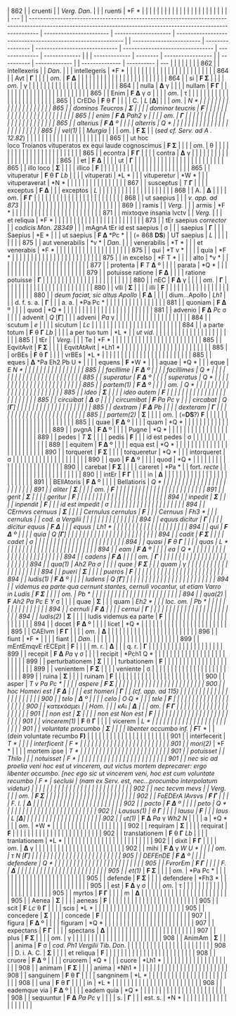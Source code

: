 | 862 |  | cruenti                                                                                                                                                         |                         | *Verg*. *Dan*.       |                                                             |  | ruenti                   | *F *             |                               |                                  |                |               |  |  |               |          |                   |  |            |               |  |                |            |     |  |  |  |  |  |  |
| --- |  | --------------------------------------------------------------------------------------------------------------------------------------------------------------- | ----------------------- | -------------------- | ----------------------------------------------------------- |  | ------------------------ | ---------------- | ----------------------------- | -------------------------------- | -------------- | ------------- |  |  | ------------- | -------- | ----------------- |  | ---------- | ------------- |  | -------------- | ---------- | --- |  |  |  |  |  |  |
| 862 |  | intellexeris                                                                                                                                                    |                         | *Dan*.               |                                                             |  | intellegeris             | *F *             |                               |                                  |                |               |  |  |               |          |                   |  |            |               |  |                |            |     |  |  |  |  |  |  |
| 864 |  | Avt                                                                                                                                                             | **Γ**                   |                      |                                                             |  | *om*.                    | **F Δ**          |                               |                                  |                |               |  |  |               |          |                   |  |            |               |  |                |            |     |  |  |  |  |  |  |
| 864 |  | si                                                                                                                                                              | **F Σ**                 |                      |                                                             |  | *om*.                    | γ                |                               |                                  |                |               |  |  |               |          |                   |  |            |               |  |                |            |     |  |  |  |  |  |  |
| 864 |  | nulla                                                                                                                                                           | **Δ** γ                 |                      |                                                             |  | nullam                   | **F Γ**          |                               |                                  |                |               |  |  |               |          |                   |  |            |               |  |                |            |     |  |  |  |  |  |  |
| 865 |  | Enim                                                                                                                                                            | **F Δ** γ σ             |                      |                                                             |  | *om*.                    | τ                |                               |                                  |                |               |  |  |               |          |                   |  |            |               |  |                |            |     |  |  |  |  |  |  |
| 865 |  | CrEDo                                                                                                                                                           | **F** θ **Γ**           |                      |                                                             |  | C.                       | *L* \[**Δ**\]    |                               |                                  | *om.*          | *N *          |  |  |               |          |                   |  |            |               |  |                |            |     |  |  |  |  |  |  |
| 865 |  | dominos Teucros                                                                                                                                                 | **Σ**                   |                      |                                                             |  | dominor teucris          | **F**            |                               |                                  |                |               |  |  |               |          |                   |  |            |               |  |                |            |     |  |  |  |  |  |  |
| 865 |  | enim                                                                                                                                                            | **F Δ** *Pah2* γ        |                      |                                                             |  | *om*.                    | **Γ**            |                               |                                  |                |               |  |  |               |          |                   |  |            |               |  |                |            |     |  |  |  |  |  |  |
| 865 |  | alterius                                                                                                                                                        | **F Δ** º               |                      |                                                             |  | alterris                 | *Q *             |                               |                                  |                |               |  |  |               |          |                   |  |            |               |  |                |            |     |  |  |  |  |  |  |
| 865 |  | vel*(1)*                                                                                                                                                        |                         | *Murgia*             |                                                             |  | *om*.                    | **F Σ**          |                               | (*sed cf. Serv. ad A . 12.82*)   |                |               |  |  |               |          |                   |  |            |               |  |                |            |     |  |  |  |  |  |  |
| 865 |  | ut hoc loco Troianos vituperatos ex equi laude cognoscimus                                                                                                      | **F Σ**                 |                      |                                                             |  | *om*.                    | θ                |                               |                                  |                |               |  |  |               |          |                   |  |            |               |  |                |            |     |  |  |  |  |  |  |
| 865 |  | econtra                                                                                                                                                         | **F Γ**                 |                      |                                                             |  | contra                   | **Δ** γ          |                               |                                  |                |               |  |  |               |          |                   |  |            |               |  |                |            |     |  |  |  |  |  |  |
| 865 |  | et                                                                                                                                                              | **F Δ**                 |                      |                                                             |  | ut                       | **Γ**            |                               |                                  |                |               |  |  |               |          |                   |  |            |               |  |                |            |     |  |  |  |  |  |  |
| 865 |  | illo loco                                                                                                                                                       | **Σ**                   |                      |                                                             |  | illico                   | **F**            |                               |                                  |                |               |  |  |               |          |                   |  |            |               |  |                |            |     |  |  |  |  |  |  |
| 865 |  | vituperatur                                                                                                                                                     | **F** θ **Γ** *Lb*      |                      |                                                             |  | vituperati               | *L *             |                               |                                  | vituperetur    | *W *          |  |  | vituperaverat | *N *     |                   |  |            |               |  |                |            |     |  |  |  |  |  |  |
| 867 |  | susceptus                                                                                                                                                       | *T* **Γ**               |                      |                                                             |  | exceptus                 | **F Δ**          |                               |                                  | exceptos       | *L*           |  |  |               |          |                   |  |            |               |  |                |            |     |  |  |  |  |  |  |
| 868 |  | A.                                                                                                                                                              | **Δ**                   |                      |                                                             |  | *om*.                    | **F Γ**          |                               |                                  |                |               |  |  |               |          |                   |  |            |               |  |                |            |     |  |  |  |  |  |  |
| 868 |  | ut saepius                                                                                                                                                      |                         |                      | *v. app. ad 873*                                            |  |                          |                  |                               |                                  |                |               |  |  |               |          |                   |  |            |               |  |                |            |     |  |  |  |  |  |  |
| 869 |  | ramis                                                                                                                                                           |                         | *Verg.*              |                                                             |  | armis                    | *F *             |                               |                                  |                |               |  |  |               |          |                   |  |            |               |  |                |            |     |  |  |  |  |  |  |
| 871 |  | mixtoqve insania lvctv                                                                                                                                          |                         | *Verg.*              |                                                             |  | et reliqua               | *F *             |                               |                                  |                |               |  |  |               |          |                   |  |            |               |  |                |            |     |  |  |  |  |  |  |
| 873 |  | tEr saepius *corrector*                                                                                                                                         |                         | *codicis Mon. 28349* |                                                             |  | mAgnA tEr id est saepius | σ                |                               |                                  | saepius        | **Γ**         |  |  | Saepius       | *E *     |                   |  | ut saepius | **F Δ** *Pc * |  | (= 868 **DS**) | UT saepius | *L* |  |  |  |  |  |  |
| 875 |  | aut venerabilis                                                                                                                                                 | *v *                    | *Dan*.               |                                                             |  | venerabilis              | *T *             |                               |                                  | et venerabis   | *F *          |  |  |               |          |                   |  |            |               |  |                |            |     |  |  |  |  |  |  |
| 875 |  | qui                                                                                                                                                             | *T v *                  |                      |                                                             |  | quia                     | *F *             |                               |                                  |                |               |  |  |               |          |                   |  |            |               |  |                |            |     |  |  |  |  |  |  |
| 875 |  | in excelso                                                                                                                                                      | *F T *                  |                      |                                                             |  | alto                     | *v *             |                               |                                  |                |               |  |  |               |          |                   |  |            |               |  |                |            |     |  |  |  |  |  |  |
| 877 |  | protenta                                                                                                                                                        | **F** *T* **Δ** º       |                      |                                                             |  | parata                   | *Q *             |                               |                                  |                |               |  |  |               |          |                   |  |            |               |  |                |            |     |  |  |  |  |  |  |
| 879 |  | potuisse ratione                                                                                                                                                | **F Δ**                 |                      |                                                             |  | ratione potuisse         | **Γ**            |                               |                                  |                |               |  |  |               |          |                   |  |            |               |  |                |            |     |  |  |  |  |  |  |
| 880 |  | nEC                                                                                                                                                             | **F Δ** γ               |                      |                                                             |  | *om*.                    | **Γ**            |                               |                                  |                |               |  |  |               |          |                   |  |            |               |  |                |            |     |  |  |  |  |  |  |
| 880 |  | vlli                                                                                                                                                            | **Σ**                   |                      |                                                             |  | illi                     | **F**            |                               |                                  |                |               |  |  |               |          |                   |  |            |               |  |                |            |     |  |  |  |  |  |  |
| 880 |  | *deum faciat, sic altus Apollo*                                                                                                                                 | **F Δ**                 |                      |                                                             |  | dium...Apollo            | *Lh1*            |                               |                                  | d. f. s. a.    | **Γ**         |  |  | a. a.         | *Pa Pc * |                   |  |            |               |  |                |            |     |  |  |  |  |  |  |
| 881 |  | quoniam                                                                                                                                                         | **F Δ** º               |                      |                                                             |  | quod                     | *Q *             |                               |                                  |                |               |  |  |               |          |                   |  |            |               |  |                |            |     |  |  |  |  |  |  |
| 881 |  | advenio                                                                                                                                                         | **F Δ** *Pc* σ          |                      |                                                             |  | advenit                  | *Q* \[**Γ**\]    |                               |                                  | adveni         | *Pa* γ        |  |  |               |          |                   |  |            |               |  |                |            |     |  |  |  |  |  |  |
| 884 |  | scutum                                                                                                                                                          | *e*                     |                      |                                                             |  | sicutum                  | *Lc*             |                               |                                  |                |               |  |  |               |          |                   |  |            |               |  |                |            |     |  |  |  |  |  |  |
| 884 |  | a parte totum                                                                                                                                                   | **F** θ **Γ** *Lb*      |                      |                                                             |  | a per tuo tum            | *L *             |                               | *ut vid*.                        |                |               |  |  |               |          |                   |  |            |               |  |                |            |     |  |  |  |  |  |  |
| 885 |  | tEr                                                                                                                                                             |                         | *Verg.*              |                                                             |  | Te                       | *F *             |                               |                                  |                |               |  |  |               |          |                   |  |            |               |  |                |            |     |  |  |  |  |  |  |
| 885 |  | EqvitAvit                                                                                                                                                       | **F Σ**                 |                      |                                                             |  | EqvitAtAvit              | *Lh1 *           |                               |                                  |                |               |  |  |               |          |                   |  |            |               |  |                |            |     |  |  |  |  |  |  |
| 885 |  | orBEs                                                                                                                                                           | **F** θ **Γ**           |                      |                                                             |  | vrBEs                    | *L *             |                               |                                  |                |               |  |  |               |          |                   |  |            |               |  |                |            |     |  |  |  |  |  |  |
| 885 |  | eques                                                                                                                                                           | **Δ** *Pa Eh2 Pb U *    |                      |                                                             |  | equens                   | **F** *W *       |                               |                                  | aquae          | *Q *          |  |  | eque          | *E N *   |                   |  |            |               |  |                |            |     |  |  |  |  |  |  |
| 885 |  | facillime                                                                                                                                                       | **F Δ** º               |                      |                                                             |  | facillimes               | *Q *             |                               |                                  |                |               |  |  |               |          |                   |  |            |               |  |                |            |     |  |  |  |  |  |  |
| 885 |  | superatur                                                                                                                                                       | **F Δ** º               |                      |                                                             |  | superatus                | *Q *             |                               |                                  |                |               |  |  |               |          |                   |  |            |               |  |                |            |     |  |  |  |  |  |  |
| 885 |  | partem*(1)*                                                                                                                                                     | **F Δ** º               |                      |                                                             |  | *om.*                    | *Q *             |                               |                                  |                |               |  |  |               |          |                   |  |            |               |  |                |            |     |  |  |  |  |  |  |
| 885 |  | ideo                                                                                                                                                            | **Σ**                   |                      |                                                             |  | ideo autem               | **F**            |                               |                                  |                |               |  |  |               |          |                   |  |            |               |  |                |            |     |  |  |  |  |  |  |
| 885 |  | circuibat                                                                                                                                                       | **Δ** σ                 |                      |                                                             |  | circumibat               | **F** *Pa Pc* γ  |                               |                                  | circabat       | *Q* \[**Γ**\] |  |  |               |          |                   |  |            |               |  |                |            |     |  |  |  |  |  |  |
| 885 |  | dextram                                                                                                                                                         | **F Δ** *Pb*            |                      |                                                             |  | dexteram                 | **Γ**            |                               |                                  |                |               |  |  |               |          |                   |  |            |               |  |                |            |     |  |  |  |  |  |  |
| 885 |  | partem*(2)*                                                                                                                                                     | **Σ**                   |                      |                                                             |  | *om*.                    | (=**DS**?) **F** |                               |                                  |                |               |  |  |               |          |                   |  |            |               |  |                |            |     |  |  |  |  |  |  |
| 885 |  | quae                                                                                                                                                            | **F Δ** º               |                      |                                                             |  | quam                     | *Q *             |                               |                                  |                |               |  |  |               |          |                   |  |            |               |  |                |            |     |  |  |  |  |  |  |
| 889 |  | pvgnA                                                                                                                                                           | **F Δ** º               |                      |                                                             |  | Pugne                    | *Q *             |                               |                                  |                |               |  |  |               |          |                   |  |            |               |  |                |            |     |  |  |  |  |  |  |
| 889 |  | pedes                                                                                                                                                           | *T* **Σ**               |                      |                                                             |  | pedis                    | **F**            |                               |                                  | id est pedes   | σ             |  |  |               |          |                   |  |            |               |  |                |            |     |  |  |  |  |  |  |
| 889 |  | equitem                                                                                                                                                         | **F Δ** º               |                      |                                                             |  | equa est                 | *Q *             |                               |                                  |                |               |  |  |               |          |                   |  |            |               |  |                |            |     |  |  |  |  |  |  |
| 890 |  | torqueret                                                                                                                                                       | **F Σ**                 |                      |                                                             |  | torqueretur              | *Q *             |                               |                                  | intorqueret    | σ             |  |  |               |          |                   |  |            |               |  |                |            |     |  |  |  |  |  |  |
| 890 |  | quo                                                                                                                                                             | **F Δ** º               |                      |                                                             |  | quod                     | *Q *             |                               |                                  |                |               |  |  |               |          |                   |  |            |               |  |                |            |     |  |  |  |  |  |  |
| 890 |  | carebat                                                                                                                                                         | **F Σ**                 |                      |                                                             |  | careret                  | *Pa *            |                               | fort. *recte*                    |                |               |  |  |               |          |                   |  |            |               |  |                |            |     |  |  |  |  |  |  |
| 890 |  | intEr                                                                                                                                                           | **F Γ**                 |                      |                                                             |  | in                       | **Δ**            |                               |                                  |                |               |  |  |               |          |                   |  |            |               |  |                |            |     |  |  |  |  |  |  |
| 891 |  | BEllAtoris                                                                                                                                                      | **F Δ** º               |                      |                                                             |  | Bellatioris              | *Q *             |                               |                                  |                |               |  |  |               |          |                   |  |            |               |  |                |            |     |  |  |  |  |  |  |
| 891 |  | aliter                                                                                                                                                          | **Σ**                   |                      |                                                             |  | *om*.                    | **F**            |                               |                                  |                |               |  |  |               |          |                   |  |            |               |  |                |            |     |  |  |  |  |  |  |
| 891 |  | gerit                                                                                                                                                           | **Σ**                   |                      |                                                             |  | geritur                  | **F**            |                               |                                  |                |               |  |  |               |          |                   |  |            |               |  |                |            |     |  |  |  |  |  |  |
| 894 |  | inpedit                                                                                                                                                         | **Σ**                   |                      |                                                             |  | inpendit                 | **F**            |                               |                                  | id est impedit | σ             |  |  |               |          |                   |  |            |               |  |                |            |     |  |  |  |  |  |  |
| 894 |  | CErnvvs cernuus                                                                                                                                                 | **Σ**                   |                      |                                                             |  | Cernulus cernulus        | **F**            |                               |                                  | Cernuus        | *Fh3 *        |  |  | cernulus      |          | *cod. a Vergilii* |  |            |               |  |                |            |     |  |  |  |  |  |  |
| 894 |  | equus dicitur                                                                                                                                                   | **Γ**                   |                      |                                                             |  | dicitur equus            | **F Δ**          |                               |                                  | equus          | *Lh1 *        |  |  |               |          |                   |  |            |               |  |                |            |     |  |  |  |  |  |  |
| 894 |  | qui                                                                                                                                                             | **F Δ** º               |                      |                                                             |  | quia                     | *Q* \[**Γ**\]    |                               |                                  |                |               |  |  |               |          |                   |  |            |               |  |                |            |     |  |  |  |  |  |  |
| 894 |  | cadit                                                                                                                                                           | **F Σ**                 |                      |                                                             |  | cadet                    | σ                |                               |                                  |                |               |  |  |               |          |                   |  |            |               |  |                |            |     |  |  |  |  |  |  |
| 894 |  | quasi                                                                                                                                                           | **F** θ **Γ**           |                      |                                                             |  | quas                     | *L *             |                               |                                  |                |               |  |  |               |          |                   |  |            |               |  |                |            |     |  |  |  |  |  |  |
| 894 |  | eam                                                                                                                                                             | **F Δ** º               |                      |                                                             |  | ea                       | *Q *             |                               |                                  |                |               |  |  |               |          |                   |  |            |               |  |                |            |     |  |  |  |  |  |  |
| 894 |  | cadens                                                                                                                                                          | **F Δ**                 |                      |                                                             |  | *om*.                    | **Γ**            |                               |                                  |                |               |  |  |               |          |                   |  |            |               |  |                |            |     |  |  |  |  |  |  |
| 894 |  | qua*(1)*                                                                                                                                                        | *Ah2 Pa* σ              |                      |                                                             |  | quae                     | **F Σ**          |                               |                                  | quam           | γ             |  |  |               |          |                   |  |            |               |  |                |            |     |  |  |  |  |  |  |
| 894 |  | pueri                                                                                                                                                           | **Σ**                   |                      |                                                             |  | pueros                   | **F**            |                               |                                  |                |               |  |  |               |          |                   |  |            |               |  |                |            |     |  |  |  |  |  |  |
| 894 |  | ludis*(1)*                                                                                                                                                      | **F Δ** º               |                      |                                                             |  | ludens                   | *Q* \[**Γ**\]    |                               |                                  |                |               |  |  |               |          |                   |  |            |               |  |                |            |     |  |  |  |  |  |  |
| 894 |  | videmus ea parte qua cernunt stantes, cernuli vocantur, ut etiam Varro in Ludis                                                                                 | **F Σ**                 |                      |                                                             |  | *om.*                    | *Pb *            |                               |                                  |                |               |  |  |               |          |                   |  |            |               |  |                |            |     |  |  |  |  |  |  |
| 894 |  | qua*(2)*                                                                                                                                                        | **F** *Ah2 Pa Pc E Y* σ |                      |                                                             |  | quae                     | **Σ**            |                               |                                  | quam           | *Eh2 *        |  |  | *loc. om.*    | *Pb *    |                   |  |            |               |  |                |            |     |  |  |  |  |  |  |
| 894 |  | cernuli                                                                                                                                                         | **F Δ**                 |                      |                                                             |  | cernui                   | **Γ**            |                               |                                  |                |               |  |  |               |          |                   |  |            |               |  |                |            |     |  |  |  |  |  |  |
| 894 |  | ludis*(2)*                                                                                                                                                      | **Σ**                   |                      |                                                             |  | ludis videmus ea parte   | **F**            |                               |                                  |                |               |  |  |               |          |                   |  |            |               |  |                |            |     |  |  |  |  |  |  |
| 894 |  | docet                                                                                                                                                           | **F Δ** º               |                      |                                                             |  | licet                    | *Q *             |                               |                                  |                |               |  |  |               |          |                   |  |            |               |  |                |            |     |  |  |  |  |  |  |
| 895 |  | CAElvm                                                                                                                                                          | **F Γ**                 |                      |                                                             |  | *om*.                    | **Δ**            |                               |                                  |                |               |  |  |               |          |                   |  |            |               |  |                |            |     |  |  |  |  |  |  |
| 896 |  | fiunt                                                                                                                                                           | *F *                    |                      |                                                             |  | fiant                    |                  | *Dan*.                        |                                  |                |               |  |  |               |          |                   |  |            |               |  |                |            |     |  |  |  |  |  |  |
| 899 |  | mEntEmqvE rECEpit                                                                                                                                               | **F**                   |                      |                                                             |  | m. r.                    | **Δ**            |                               |                                  | q. r.          | **Γ**         |  |  |               |          |                   |  |            |               |  |                |            |     |  |  |  |  |  |  |
| 899 |  | recepit                                                                                                                                                         | **F Δ** *Pa* γ σ        |                      |                                                             |  | recipit                  | *Pch1 Q *        |                               |                                  |                |               |  |  |               |          |                   |  |            |               |  |                |            |     |  |  |  |  |  |  |
| 899 |  | perturbationem                                                                                                                                                  | **Σ**                   |                      |                                                             |  | turbationem              | **F**            |                               |                                  |                |               |  |  |               |          |                   |  |            |               |  |                |            |     |  |  |  |  |  |  |
| 899 |  | venientem                                                                                                                                                       | **F Σ**                 |                      |                                                             |  | veniente                 | σ                |                               |                                  |                |               |  |  |               |          |                   |  |            |               |  |                |            |     |  |  |  |  |  |  |
| 899 |  | ruina                                                                                                                                                           | **Σ**                   |                      |                                                             |  | ruinam                   | **F**            |                               |                                  |                |               |  |  |               |          |                   |  |            |               |  |                |            |     |  |  |  |  |  |  |
| 900 |  | asper                                                                                                                                                           | *T v Pa Pc *            |                      |                                                             |  | aspere                   | **F Σ**          |                               |                                  |                |               |  |  |               |          |                   |  |            |               |  |                |            |     |  |  |  |  |  |  |
| 900 |  | hoc Homeri est                                                                                                                                                  | **F Δ**                 |                      |                                                             |  | est homeri               | **Γ**            |                               | *(cf. app. ad 115*)              |                |               |  |  |               |          |                   |  |            |               |  |                |            |     |  |  |  |  |  |  |
| 900 |  | telo                                                                                                                                                            | **Δ** º                 |                      |                                                             |  | celo                     | *O Q *           |                               |                                  | tele           | **F**         |  |  |               |          |                   |  |            |               |  |                |            |     |  |  |  |  |  |  |
| 900 |  | κατεκόσµει                                                                                                                                                      |                         | *Hom*.               |                                                             |  | κΑι                      | **Δ**            |                               |                                  | *om*.          | **F Γ**       |  |  |               |          |                   |  |            |               |  |                |            |     |  |  |  |  |  |  |
| 901 |  | non est                                                                                                                                                         | **Σ**                   |                      |                                                             |  | non est Non est          | **F**            |                               |                                  |                |               |  |  |               |          |                   |  |            |               |  |                |            |     |  |  |  |  |  |  |
| 901 |  | vincerem*(1)*                                                                                                                                                   | **F** θ **Γ**           |                      |                                                             |  | vicerem                  | *L *             |                               |                                  |                |               |  |  |               |          |                   |  |            |               |  |                |            |     |  |  |  |  |  |  |
| 901 |  | voluntate procumbo                                                                                                                                              | **Σ**                   |                      |                                                             |  | libenter occumbo *inf.*  | **F***T *        |                               | (*dein* voluntate recumbo **F)** |                |               |  |  |               |          |                   |  |            |               |  |                |            |     |  |  |  |  |  |  |
| 901 |  | interfecerit                                                                                                                                                    | *T *                    |                      |                                                             |  | interficerit             | *F *             |                               |                                  |                |               |  |  |               |          |                   |  |            |               |  |                |            |     |  |  |  |  |  |  |
| 901 |  | mori*(2)*                                                                                                                                                       | *F *                    |                      |                                                             |  | mortem ipse              | *T *             |                               |                                  |                |               |  |  |               |          |                   |  |            |               |  |                |            |     |  |  |  |  |  |  |
| 901 |  | potuisset                                                                                                                                                       |                         | *Thilo*              |                                                             |  | notuisset                | *F *             |                               |                                  |                |               |  |  |               |          |                   |  |            |               |  |                |            |     |  |  |  |  |  |  |
| 901 |  | nec sic ad proelia veni hoc est ut vincerem, aut victus mortem deprecarer: ergo libenter occumbo. \[nec ego sic ut vincerem veni, hoc est cum voluntate recumbo | *F *                    | *seclusi*            | (*nam ex Serv.* est, nec...procumbo *interpolatum videtur*) |  |                          |                  |                               |                                  |                |               |  |  |               |          |                   |  |            |               |  |                |            |     |  |  |  |  |  |  |
| 902 |  | nec tecvm mevs                                                                                                                                                  |                         | *Verg.*              |                                                             |  | *om*.                    | **F Σ**          |                               |                                  |                |               |  |  |               |          |                   |  |            |               |  |                |            |     |  |  |  |  |  |  |
| 902 |  | FoEDErA lAvsvs                                                                                                                                                  | **F Γ**                 |                      |                                                             |  | F. l.                    | **Δ**            |                               |                                  |                |               |  |  |               |          |                   |  |            |               |  |                |            |     |  |  |  |  |  |  |
| 902 |  | pacto                                                                                                                                                           | **F Δ** º               |                      |                                                             |  | peto                     | *Q *             |                               |                                  |                |               |  |  |               |          |                   |  |            |               |  |                |            |     |  |  |  |  |  |  |
| 902 |  | Lausus*(1)*                                                                                                                                                     | θ **Γ**                 |                      |                                                             |  | lausu                    | **F**            |                               |                                  | laus           | *L* \[**Δ**\] |  |  |               |          |                   |  |            |               |  |                |            |     |  |  |  |  |  |  |
| 902 |  | ut*(1)*                                                                                                                                                         | **F Δ** *Pa* γ *Wh2 N*  |                      |                                                             |  | a                        | *Q *             |                               |                                  | *om.*          | *W *          |  |  |               |          |                   |  |            |               |  |                |            |     |  |  |  |  |  |  |
| 902 |  | requiram                                                                                                                                                        | **Σ**                   |                      |                                                             |  | requirat                 | **F**            |                               |                                  |                |               |  |  |               |          |                   |  |            |               |  |                |            |     |  |  |  |  |  |  |
| 902 |  | translationem                                                                                                                                                   | **F** θ **Γ** *Lb*      |                      |                                                             |  | tranlationem             | *L *             |                               |                                  |                |               |  |  |               |          |                   |  |            |               |  |                |            |     |  |  |  |  |  |  |
| 902 |  | dixit                                                                                                                                                           | **F Γ**                 |                      |                                                             |  | *om*.                    | **Δ** γ          |                               |                                  |                |               |  |  |               |          |                   |  |            |               |  |                |            |     |  |  |  |  |  |  |
| 902 |  | mihi                                                                                                                                                            | **F Δ** γ *W U *        |                      |                                                             |  | *om*.                    | τ *N* \[**Γ**\]  |                               |                                  |                |               |  |  |               |          |                   |  |            |               |  |                |            |     |  |  |  |  |  |  |
| 905 |  | DEFEnDE                                                                                                                                                         | **F Δ** º               |                      |                                                             |  | defendere                | *Q *             |                               |                                  |                |               |  |  |               |          |                   |  |            |               |  |                |            |     |  |  |  |  |  |  |
| 905 |  | FvrorEm                                                                                                                                                         | **F Γ**                 |                      |                                                             |  | F.                       | **Δ**            |                               |                                  |                |               |  |  |               |          |                   |  |            |               |  |                |            |     |  |  |  |  |  |  |
| 905 |  | et*(1)*                                                                                                                                                         | **F Σ**                 |                      |                                                             |  | *om.*                    | *Pa Pc *         |                               |                                  |                |               |  |  |               |          |                   |  |            |               |  |                |            |     |  |  |  |  |  |  |
| 905 |  | defende                                                                                                                                                         | **F Σ**                 |                      |                                                             |  | defendere                | *Fh3 *           |                               |                                  |                |               |  |  |               |          |                   |  |            |               |  |                |            |     |  |  |  |  |  |  |
| 905 |  | est                                                                                                                                                             | **F Δ** γ σ             |                      |                                                             |  | *om*.                    | τ                |                               |                                  |                |               |  |  |               |          |                   |  |            |               |  |                |            |     |  |  |  |  |  |  |
| 905 |  | myrtos                                                                                                                                                          | **F Γ**                 |                      |                                                             |  | m                        | **Δ**            |                               |                                  |                |               |  |  |               |          |                   |  |            |               |  |                |            |     |  |  |  |  |  |  |
| 905 |  | Aenea                                                                                                                                                           | **Σ**                   |                      |                                                             |  | aeneas                   | **F**            |                               |                                  |                |               |  |  |               |          |                   |  |            |               |  |                |            |     |  |  |  |  |  |  |
| 905 |  | scit                                                                                                                                                            | **F** *Lc* θ **Γ**      |                      |                                                             |  | scis                     | *L *             |                               |                                  |                |               |  |  |               |          |                   |  |            |               |  |                |            |     |  |  |  |  |  |  |
| 905 |  | concedere                                                                                                                                                       | **Σ**                   |                      |                                                             |  | concede                  | **F**            |                               |                                  |                |               |  |  |               |          |                   |  |            |               |  |                |            |     |  |  |  |  |  |  |
| 907 |  | figura                                                                                                                                                          | **F Δ** º               |                      |                                                             |  | figuram                  | *Q *             |                               |                                  |                |               |  |  |               |          |                   |  |            |               |  |                |            |     |  |  |  |  |  |  |
| 907 |  | expectans                                                                                                                                                       | **F Γ**                 |                      |                                                             |  | spectans                 | **Δ**            |                               |                                  |                |               |  |  |               |          |                   |  |            |               |  |                |            |     |  |  |  |  |  |  |
| 907 |  | plus                                                                                                                                                            | **F Σ**                 |                      |                                                             |  | *om*.                    | γ                |                               |                                  |                |               |  |  |               |          |                   |  |            |               |  |                |            |     |  |  |  |  |  |  |
| 908 |  | AnimAm                                                                                                                                                          | **Σ**                   |                      |                                                             |  | anima                    | **F** σ          | *cod. Ph1 Vergilii Tib. Don*. |                                  |                |               |  |  |               |          |                   |  |            |               |  |                |            |     |  |  |  |  |  |  |
| 908 |  | D. i. A. C.                                                                                                                                                     | **Σ**                   |                      |                                                             |  | et reliqua               | **F**            |                               |                                  |                |               |  |  |               |          |                   |  |            |               |  |                |            |     |  |  |  |  |  |  |
| 908 |  | cruore                                                                                                                                                          | **F Δ** º               |                      |                                                             |  | cruorem                  | *Q *             |                               |                                  | cuore          | *Lh1 *        |  |  |               |          |                   |  |            |               |  |                |            |     |  |  |  |  |  |  |
| 908 |  | animam                                                                                                                                                          | **F Σ**                 |                      |                                                             |  | anima                    | *Nh1 *           |                               |                                  |                |               |  |  |               |          |                   |  |            |               |  |                |            |     |  |  |  |  |  |  |
| 908 |  | sanguinem                                                                                                                                                       | **F** θ **Γ**           |                      |                                                             |  | sangninem                | *L *             |                               |                                  |                |               |  |  |               |          |                   |  |            |               |  |                |            |     |  |  |  |  |  |  |
| 908 |  | una                                                                                                                                                             | **F** θ **Γ**           |                      |                                                             |  | in                       | *L *             |                               |                                  |                |               |  |  |               |          |                   |  |            |               |  |                |            |     |  |  |  |  |  |  |
| 908 |  | eademque via                                                                                                                                                    | **F Δ** º               |                      |                                                             |  | eadem quia               | *Q *             |                               |                                  |                |               |  |  |               |          |                   |  |            |               |  |                |            |     |  |  |  |  |  |  |
| 908 |  | sequuntur                                                                                                                                                       | **F Δ** *Pa Pc* γ       |                      |                                                             |  | s.                       | **Γ**            |                               |                                  | est. s.        | *N *          |  |  |               |          |                   |  |            |               |  |                |            |     |  |  |  |  |  |  |
